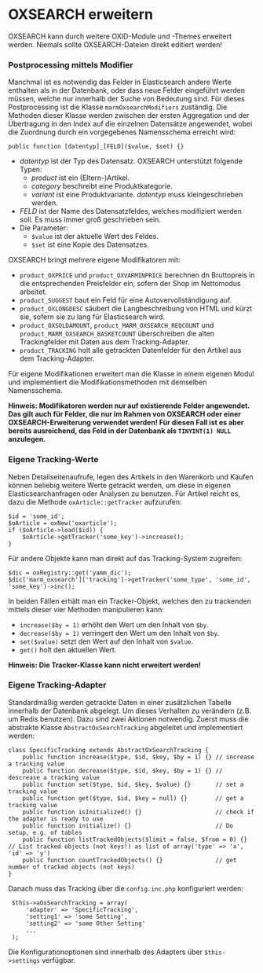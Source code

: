 # OXSEARCH erweitern #

OXSEARCH kann durch weitere OXID-Module und -Themes erweitert werden. Niemals sollte OXSEARCH-Dateien direkt editiert
werden!

### Postprocessing mittels Modifier ###

Manchmal ist es notwendig das Felder in Elasticsearch andere Werte enthalten als in der Datenbank, oder dass neue Felder
eingeführt werden müssen, welche nur innerhalb der Suche von Bedeutung sind. Für dieses Postprocessing ist die Klasse
`marmOxsearchModifiers` zuständig. Die Methoden dieser Klasse werden zwischen der ersten Aggregation und
der Übertragung in den Index auf die einzelnen Datensätze angewendet, wobei die Zuordnung durch ein vorgegebenes
Namensschema erreicht wird:

    public function [datentyp]_[FELD]($value, $set) {}
    
 * _datentyp_ ist der Typ des Datensatz. OXSEARCH unterstützt folgende Typen:
    * _product_ ist ein (Eltern-)Artikel.
    * _category_ beschreibt eine Produktkategorie.
    * _variant_ ist eine Produktvariante.
   _datentyp_ muss kleingeschrieben werden.
 * _FELD_ ist der Name des Datensatzfeldes, welches modifiziert werden soll. Es muss immer groß geschrieben sein.
 * Die Parameter:
    * `$value` ist der aktuelle Wert des Feldes.
    * `$set` ist eine Kopie des Datensatzes.
    
OXSEARCH bringt mehrere eigene Modifikatoren mit:

 * `product_OXPRICE` und `product_OXVARMINPRICE` berechnen dn Bruttopreis in die entsprechenden Preisfelder ein, sofern
   der Shop im Nettomodus arbeitet.
 * `product_SUGGEST` baut ein Feld für eine Autovervollständigung auf.
 * `product_OXLONGDESC` säubert die Langbeschreibung von HTML und kürzt sie, sofern sie zu lang für Elasticsearch wird.
 * `product_OXSOLDAMOUNT`, `product_MARM_OXSEARCH_REQCOUNT` und `product_MARM_OXSEARCH_BASKETCOUNT` überschreiben die
   alten Trackingfelder mit Daten aus dem Tracking-Adapter.
 * `product_TRACKING` holt alle getrackten Datenfelder für den Artikel aus dem Tracking-Adapter.
 
Für eigene Modifikationen erweitert man die Klasse in einem eigenen Modul und implementiert die Modifikationsmethoden
mit demselben Namensschema.

__Hinweis: Modifikatoren werden nur auf existierende Felder angewendet. Das gilt auch für Felder, die nur im Rahmen von
OXSEARCH oder einer OXSEARCH-Erweiterung verwendet werden! Für diesen Fall ist es aber bereits ausreichend, das Feld in der
Datenbank als `TINYINT(1) NULL` anzulegen.__

### Eigene Tracking-Werte ###

Neben Detailseitenaufrufe, legen des Artikels in den Warenkorb und Käufen können beliebig weitere Werte getrackt werden,
um diese in eigenen Elasticsearchanfragen oder Analysen zu benutzen. Für Artikel reicht es, dazu die Methode
`oxArticle::getTracker` aufzurufen:

    $id = 'some_id';
    $oArticle = oxNew('oxarticle');
    if ($oArticle->load($id)) {
        $oArticle->getTracker('some_key')->increase();
    }
    
Für andere Objekte kann man direkt auf das Tracking-System zugreifen:

    $dic = oxRegistry::get('yamm_dic');
    $dic['marm_oxsearch']['tracking']->getTracker('some_type', 'some_id', 'some_key')->inc();
    
In beiden Fällen erhält man ein Tracker-Objekt, welches den zu trackenden mittels dieser vier Methoden manipulieren kann:

 * `increase($by = 1)` erhöht den Wert um den Inhalt von `$by`.
 * `decrease($by = 1)` verringert den Wert um den Inhalt von `$by`.
 * `set($value)` setzt den Wert auf den Inhalt von `$value`.
 * `get()` holt den aktuellen Wert.
 
__Hinweis: Die Tracker-Klasse kann nicht erweitert werden!__

### Eigene Tracking-Adapter ###

Standardmäßig werden getrackte Daten in einer zusätzlichen Tabelle innerhalb der Datenbank abgelegt. Um dieses Verhalten
zu verändern (z.B. um Redis benutzen). Dazu sind zwei Aktionen notwendig.
Zuerst muss die abstrakte Klasse `AbstractOxSearchTracking` abgeleitet und implementiert werden:

    class SpecificTracking extends AbstractOxSearchTracking {
        public function increase($type, $id, $key, $by = 1) {} // increase a tracking value
        public function decrease($type, $id, $key, $by = 1) {} // descrease a tracking value
        public function set($type, $id, $key, $value) {}       // set a tracking value
        public function get($type, $id, $key = null) {}        // get a tracking value
        public function isInitialized() {}                     // check if the adapter is ready to use
        public function initialize() {}                        // Do setup, e.g. of tables
        public function listTrackedObjects($limit = false, $from = 0) {} // List tracked objects (not keys!) as list of array('type' => 'x', 'id' => 'y')
        public function countTrackedObjects() {}               // get number of tracked objects (not keys)
    }
    
Danach muss das Tracking über die `config.inc.php` konfiguriert werden:

     $this->aOxSearchTracking = array(
         'adapter' => 'SpecificTracking',
         'setting1' => 'some Setting',
         'setting2' => 'some Other Setting'
         ...
     );

Die Konfigurationoptionen sind innerhalb des Adapters über `$this->settings` verfügbar.
